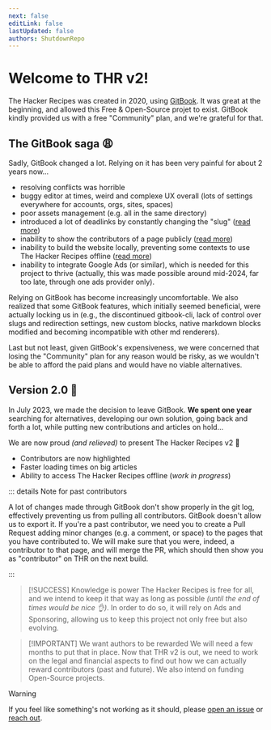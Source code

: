 ```yaml
---
next: false
editLink: false
lastUpdated: false
authors: ShutdownRepo
---
```


# Welcome to THR v2!

The Hacker Recipes was created in 2020, using [GitBook](https://github.com/GitbookIO/gitbook). It was great at the beginning, and allowed this Free & Open-Source projet to exist. GitBook kindly provided us with a free "Community" plan, and we're grateful for that.

## The GitBook saga :weary:

Sadly, GitBook changed a lot. Relying on it has been very painful for about 2 years now...
- resolving conflicts was horrible
- buggy editor at times, weird and complexe UX overall (lots of settings everywhere for accounts, orgs, sites, spaces)
- poor assets management (e.g. all in the same directory)
- introduced a lot of deadlinks by constantly changing the "slug" ([read more](https://github.com/orgs/GitbookIO/discussions/275))
- inability to show the contributors of a page publicly ([read more](https://github.com/orgs/GitbookIO/discussions/261#discussioncomment-6500714))
- inability to build the website locally, preventing some contexts to use The Hacker Recipes offline ([read more](https://github.com/orgs/GitbookIO/discussions/7))
- inability to integrate Google Ads (or similar), which is needed for this project to thrive (actually, this was made possible around mid-2024, far too late, through one ads provider only).

Relying on GitBook has become increasingly uncomfortable. We also realized that some GitBook features, which initially seemed beneficial, were actually locking us in (e.g., the discontinued gitbook-cli, lack of control over slugs and redirection settings, new custom blocks, native markdown blocks modified and becoming incompatible with other md renderers).

Last but not least, given GitBook's expensiveness, we were concerned that losing the "Community" plan for any reason would be risky, as we wouldn't be able to afford the paid plans and would have no viable alternatives.

## Version 2.0 :rocket:

In July 2023, we made the decision to leave GitBook. **We spent one year** searching for alternatives, developing our own solution, going back and forth a lot, while putting new contributions and articles on hold...

We are now proud _(and relieved)_ to present The Hacker Recipes v2 :tada:
- Contributors are now highlighted
- Faster loading times on big articles
- Ability to access The Hacker Recipes offline (_work in progress_)

::: details Note for past contributors

A lot of changes made through GitBook don't show properly in the git log, effectively preventing us from pulling all contributors. GitBook doesn't allow us to export it. If you're a past contributor, we need you to create a Pull Request adding minor changes (e.g. a comment, or space) to the pages that you have contributed to. We will make sure that you were, indeed, a contributor to that page, and will merge the PR, which should then show you as "contributor" on THR on the next build. 

:::

> [!SUCCESS] Knowledge is power
> The Hacker Recipes is free for all, and we intend to keep it that way as long as possible *(until the end of times would be nice :ok_hand:)*.
> In order to do so, it will rely on Ads and Sponsoring, allowing us to keep this project not only free but also evolving. 

> [!IMPORTANT] We want authors to be rewarded
> We will need a few months to put that in place. Now that THR v2 is out, we need to work on the legal and financial aspects to find out how we can actually reward contributors (past and future). We also intend on funding Open-Source projects.

> [!WARNING]
> If you feel like something's not working as it should, please [open an issue](https://github.com/The-Hacker-Recipes/The-Hacker-Recipes/issues) or [reach out](https://x.com/_nwodtuhs).
